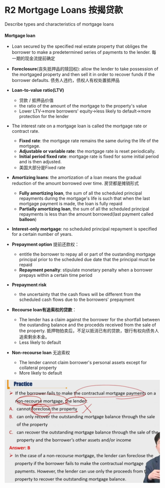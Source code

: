 # R2 Mortgage Loans 按揭贷款

Describe types and characteristics of mortgage loans

#### Mortgage loan

- Loan secured by the specified real estate property that obliges the borrower to make a predetermined series of payments to the lender. 每一期的现金流提前确定
- **Foreclosure**(丧失抵押品的赎回权): allow the lender to take possession of the mortgaged property and then sell it in order to recover funds if the borrower defaults. 债务人违约，债权人有权处置抵押品
- **Loan-to-value ratio(LTV)**
  - 贷款 / 抵押品价值
  - the ratio of the amount of the mortgage to the property's value
  - Lower LTV->more borrowers' equity->less likely to default->more protection for the lender

- The interest rate on a mortgage loan is called the mortgage rate or contract rate.
  - **Fixed rate**: the mortgage rate remains the same during the life of the mortgage.
  - **Adjustable or variable rate**: the mortgage rate is reset periodically.
  - **Initial period fixed rate**: mortgage rate is fixed for some initial period and is then adjusted.
  - 美国大部分是Fixed rate
- **Amortizing loans**: the amortization of a loan means the gradual reduction of the amount borrowed over time. 房贷都是摊销形式
  - **Fully amortizing loan**, the sum of all the scheduled principal repayments during the mortgage's life is such that when the last mortgage payment is made, the loan is fully repaid
  - **Partially amortizing loan**, the sum of all the scheduled principal repayments is less than the amount borrowed(last payment called **balloon**)
- **Interest-only mortgage**: no scheduled principal repayment is specified for a certain number of years.
- **Prepayment option** 提前还款权：
  - entitle the borrower to repay all or part of the oustanding mortgage principal prior to the scheduled due date that the principal must be repaid
  - **Repayment penalty**: stipulate monetary penalty when a borrower prepays within a certain time period
- **Prepayment risk**
  - the uncertainty that the cash flows will be different from the scheduled cash flows due to the borrowers' prepayment

- **Recourse loan有追索权的贷款**：
  - The lender has a claim against the borrower for the shortfall between the oustanding balance and the procedds received from the sale of the property. 抵押物拍卖后，不足以抵消已有的贷款，银行有权向债务人追索剩余本金。
  - Less likely to default
- **Non-recourse loan** 无追索权
  - The lender cannot claim borrower's personal assets except for collateral property
  - More likely to default

<img src="./image-20230614074946516.png" alt="image-20230614074946516" style="zoom:50%;" />
